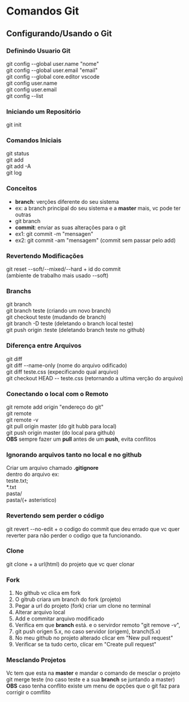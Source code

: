 # Comandos Git
## Configurando/Usando o Git
### Definindo Usuario Git
git config --global user.name "nome"<br>
git config --global user.email "email"<br>
git config --global core.editor vscode<br>
git config user.name<br>
git config user.email<br>
git config --list<br>
### Iniciando um Repositório
git init<br>
### Comandos Iniciais
git status<br>
git add<br>
git add -A<br>
git log<br>
### Conceitos
- **branch**: verções diferente do seu sistema<br>
- ex: a branch principal do seu sistema e a **master** mais, vc pode ter outras<br>
- git branch<br>
- **commit**: enviar as suas alterações para o git<br>
- ex1: git commit -m "mensagen"<br>
- ex2: git commit -am "mensagem" (commit sem passar pelo add)<br>
### Revertendo Modificações
git reset --soft/--mixed/--hard + id do commit<br>
(ambiente de trabalho mais usado --soft)<br>
### Branchs
git branch<br>
git branch teste (criando um novo branch)<br>
git checkout teste (mudando de branch)<br>
git branch -D teste (deletando o branch local teste)<br>
git push origin :teste (deletando branch teste no github)<br>
### Diferença entre Arquivos
git diff<br>
git diff --name-only (nome do arquivo odificado)<br>
git diff teste.css (expecificando qual arquivo)<br>
git checkout HEAD -- teste.css (retornando a ultima verção do arquivo)<br>
### Conectando o local com o Remoto
git remote add origin "endereço do git"<br>
git remote<br>
git remote -v<br>
git pull origin master (do git hubb para local)<br>
git push origin master (do local para github)<br>
**OBS** sempre fazer um **pull** antes de um **push**, evita conflitos<br>
### Ignorando arquivos tanto no local e no github
Criar um arquivo chamado **.gitignore**<br>
dentro do arquivo ex:<br>
teste.txt;<br>
*.txt<br>
pasta/<br>
pasta/(+ asteristico)<br>
### Revertendo sem perder o código
git revert --no-edit + o codigo do commit que deu errado que vc quer reverter para não perder o codigo que ta funcionando.
### Clone
git clone + a url(html) do projeto que vc quer clonar
### Fork
1. No github vc clica em fork<br>
2. O gitrub criara um branch do fork (projeto)<br>
3. Pegar a url do projeto (fork) criar um clone no terminal<br>
4. Alterar arquivo local<br>
5. Add e commitar arquivo modificado
6. Verifica em que **branch** está. e o servirdor remoto "git remove -v",<br>
7. git push origen 5.x, no caso servidor (origem), branch(5.x)<br> 
8. No meu github no projeto alterado clicar em "New pull request"<br>
9. Verificar se ta tudo certo, clicar em "Create pull request"<br>
### Mesclando Projetos
Vc tem que esta na **master** e mandar o comando de mesclar o projeto<br>
git merge teste (no caso teste e a sua **branch** se juntando a master)<br>
**OBS** caso tenha conflito existe um menu de opções que o git faz para corrigir o comflito



